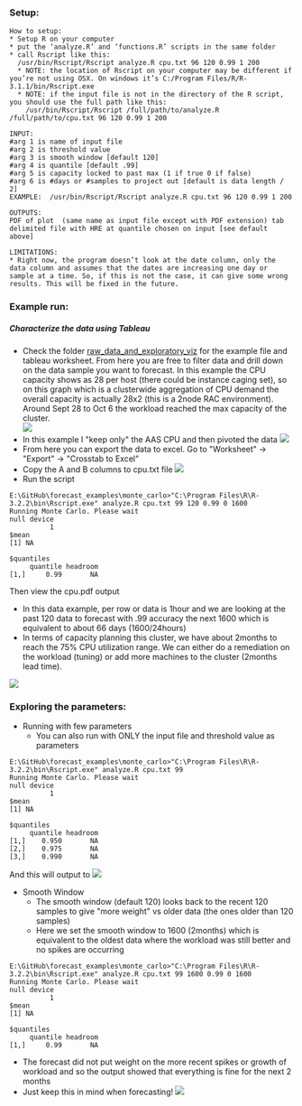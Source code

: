 

### Setup:
```
How to setup:
* Setup R on your computer
* put the ‘analyze.R’ and ‘functions.R’ scripts in the same folder
* call Rscript like this:
  /usr/bin/Rscript/Rscript analyze.R cpu.txt 96 120 0.99 1 200
  * NOTE: the location of Rscript on your computer may be different if you’re not using OSX. On windows it’s C:/Program Files/R/R-3.1.1/bin/Rscript.exe
  * NOTE: if the input file is not in the directory of the R script, you should use the full path like this:
    /usr/bin/Rscript/Rscript /full/path/to/analyze.R /full/path/to/cpu.txt 96 120 0.99 1 200

INPUT: 
#arg 1 is name of input file
#arg 2 is threshold value
#arg 3 is smooth window [default 120]
#arg 4 is quantile [default .99]
#arg 5 is capacity locked to past max (1 if true 0 if false) 
#arg 6 is #days or #samples to project out [default is data length / 2]
EXAMPLE:  /usr/bin/Rscript/Rscript analyze.R cpu.txt 96 120 0.99 1 200

OUTPUTS:
PDF of plot  (same name as input file except with PDF extension) tab delimited file with HRE at quantile chosen on input [see default above]

LIMITATIONS:
* Right now, the program doesn’t look at the date column, only the data column and assumes that the dates are increasing one day or sample at a time. So, if this is not the case, it can give some wrong results. This will be fixed in the future. 

```

### Example run:

##### Characterize the data using Tableau
* Check the folder [raw_data_and_exploratory_viz](https://github.com/karlarao/forecast_examples/tree/master/monte_carlo/raw_data_and_exploratory_viz) for the example file and tableau worksheet. From here you are free to filter data and drill down on the data sample you want to forecast. In this example the CPU capacity shows as 28 per host (there could be instance caging set), so on this graph which is a clusterwide aggregation of CPU demand the overall capacity is actually 28x2 (this is a 2node RAC environment). Around Sept 28 to Oct 6 the workload reached the max capacity of the cluster.  
![](https://i.imgur.com/I3gjEFR.png)
* In this example I "keep only" the AAS CPU and then pivoted the data
![](https://i.imgur.com/EA2nQSN.png) 
* From here you can export the data to excel. Go to "Worksheet" -> "Export" -> "Crosstab to Excel"
* Copy the A and B columns to cpu.txt file 
![](https://i.imgur.com/YsPSs2Y.png)
* Run the script 

```
E:\GitHub\forecast_examples\monte_carlo>"C:\Program Files\R\R-3.2.2\bin\Rscript.exe" analyze.R cpu.txt 99 120 0.99 0 1600
Running Monte Carlo. Please wait
null device
          1
$mean
[1] NA

$quantiles
     quantile headroom
[1,]     0.99       NA
```
Then view the cpu.pdf output 
* In this data example, per row or data is 1hour and we are looking at the past 120 data to forecast with .99 accuracy the next 1600 which is equivalent to about 66 days (1600/24hours)
* In terms of capacity planning this cluster, we have about 2months to reach the 75% CPU utilization range. We can either do a remediation on the workload (tuning) or add more machines to the cluster (2months lead time).   

![](https://i.imgur.com/J65h63C.png)



### Exploring the parameters:

* Running with few parameters
	* You can also run with ONLY the input file and threshold value as parameters
```
E:\GitHub\forecast_examples\monte_carlo>"C:\Program Files\R\R-3.2.2\bin\Rscript.exe" analyze.R cpu.txt 99
Running Monte Carlo. Please wait
null device
          1
$mean
[1] NA

$quantiles
     quantile headroom
[1,]    0.950       NA
[2,]    0.975       NA
[3,]    0.990       NA
``` 
And this will output to 
![](https://i.imgur.com/Uiu5zkj.png)

* Smooth Window 
	* The smooth window (default 120) looks back to the recent 120 samples to give "more weight" vs older data (the ones older than 120 samples)  
	* Here we set the smooth window to 1600 (2months) which is equivalent to the oldest data where the workload was still better and no spikes are occurring
```
E:\GitHub\forecast_examples\monte_carlo>"C:\Program Files\R\R-3.2.2\bin\Rscript.exe" analyze.R cpu.txt 99 1600 0.99 0 1600
Running Monte Carlo. Please wait
null device
          1
$mean
[1] NA

$quantiles
     quantile headroom
[1,]     0.99       NA
``` 

* The forecast did not put weight on the more recent spikes or growth of workload and so the output showed that everything is fine for the next 2 months
* Just keep this in mind when forecasting!
![](https://i.imgur.com/6cCDJex.png)

